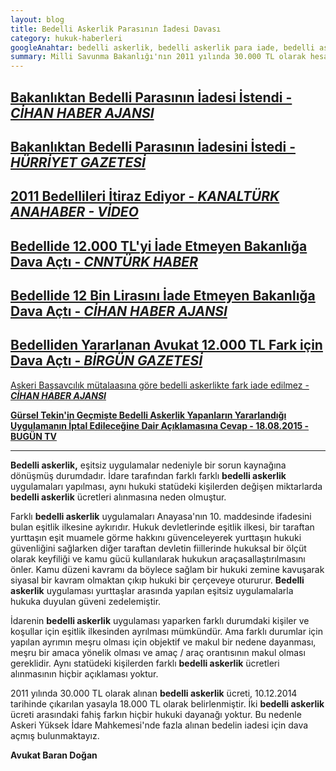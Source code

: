 ```yaml
---
layout: blog
title: Bedelli Askerlik Parasının İadesi Davası
category: hukuk-haberleri
googleAnahtar: bedelli askerlik, bedelli askerlik para iade, bedelli askerlik davası, bedelli askerlik para iadesi son durum, avukat baran doğan, bedelli askerlik parası geri alınabilir mi? avukat, şirinevler, ataköy, bakırköy, ceza avukatı
summary: Milli Savunma Bakanlığı'nın 2011 yılında 30.000 TL olarak hesapladığı bedelli askerlik parasının iadesi ilgili açtığımız dava sürecine ilişkin BİLGİLENDİRMELER, haber ve videolar yer almaktadır. Dava süreci ile ilgili düzenli olarak burdan bilgi yayınlanacaktır.
---
```

[Bakanlıktan Bedelli Parasının İadesi İstendi - ***CİHAN HABER AJANSI***](http://www.cihan.com.tr/news/Eski-bedelliden-yararlanan-avukat-12-bin-TL-sinin-iadesini-istedi_8237-CHMTYxODIzNy8x)
---


[Bakanlıktan Bedelli Parasının İadesini İstedi - ***HÜRRİYET GAZETESİ***](http://www.hurriyet.com.tr/ekonomi/28030907.asp)
---


[2011 Bedellileri İtiraz Ediyor - ***KANALTÜRK ANAHABER - VİDEO***](https://www.youtube.com/watch?v=FwxQ0twh_xo)
---


[Bedellide 12.000 TL'yi İade Etmeyen Bakanlığa Dava Açtı - ***CNNTÜRK HABER***](http://www.cnnturk.com/haber/turkiye/bedellide-12-bin-lirasini-iade-etmeyen-bakanliga-dava-acti) 
---

[Bedellide 12 Bin Lirasını İade Etmeyen Bakanlığa Dava Açtı - ***CİHAN HABER AJANSI***](http://www.cihan.com.tr/news/Bedellide-12-bin-lirasini-iade-etmeyen-bakanliga-dava-acti_0073-CHMTY2MDA3My8x)
---

[Bedelliden Yararlanan Avukat 12.000 TL Fark için Dava Açtı - ***BİRGÜN GAZETESİ***](http://www.birgun.net/news/view/2011de-bedelliden-yararlanan-avukat-12-bin-tl-fark-icin-dava-acti/12451)
---

[Askeri Başsavcılık mütalaasına göre bedelli askerlikte fark iade edilmez - ***CİHAN HABER AJANSI***](http://www.cihan.com.tr/tr/askeri-bassavcilik-bedelli-askerlikte-fark-iade-edilmez-1815288.htm)

[**Gürsel Tekin'in Geçmişte Bedelli Askerlik Yapanların Yararlandığı Uygulamanın İptal Edileceğine Dair Açıklamasına Cevap - 18.08.2015 - BUGÜN TV**](http://youtu.be/1lAt__PAaVU) 

---


**Bedelli askerlik,** eşitsiz uygulamalar nedeniyle bir sorun kaynağına dönüşmüş durumdadır. İdare tarafından farklı farklı **bedelli askerlik** uygulamaları yapılması, aynı hukuki statüdeki kişilerden değişen miktarlarda **bedelli askerlik** ücretleri alınmasına neden olmuştur.

Farklı **bedelli askerlik** uygulamaları Anayasa'nın 10. maddesinde ifadesini bulan eşitlik ilkesine aykırıdır. Hukuk devletlerinde eşitlik ilkesi, bir taraftan yurttaşın eşit muamele görme hakkını güvenceleyerek yurttaşın hukuki güvenliğini sağlarken diğer taraftan devletin fiillerinde hukuksal bir ölçüt olarak keyfiliği ve kamu gücü kullanılarak hukukun  araçasallaştırılmasını önler. Kamu düzeni kavramı da böylece sağlam bir hukuki zemine kavuşarak siyasal bir kavram olmaktan çıkıp hukuki bir çerçeveye otururur. **Bedelli askerlik** uygulaması yurttaşlar arasında yapılan eşitsiz uygulamalarla hukuka duyulan güveni zedelemiştir.


İdarenin **bedelli askerlik** uygulaması yaparken farklı durumdaki kişiler ve koşullar için eşitlik ilkesinden ayrılması mümkündür. Ama farklı durumlar için yapılan ayrımın meşru olması için objektif ve makul bir nedene dayanması, meşru bir amaca yönelik olması ve amaç / araç orantısının makul olması gereklidir. Aynı statüdeki kişilerden farklı **bedelli askerlik** ücretleri alınmasının hiçbir açıklaması yoktur.

2011 yılında 30.000 TL olarak alınan **bedelli askerlik** ücreti, 10.12.2014 tarihinde çıkarılan yasayla 18.000 TL olarak belirlenmiştir. İki **bedelli askerlik** ücreti arasındaki fahiş farkın hiçbir hukuki dayanağı yoktur. Bu nedenle Askeri Yüksek İdare Mahkemesi'nde fazla alınan bedelin iadesi için dava açmış bulunmaktayız.


**Avukat Baran Doğan**

